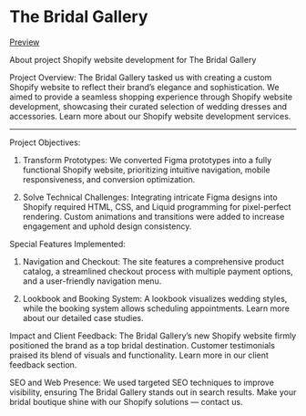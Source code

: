 
# The Bridal Gallery
[Preview](https://www.thebridalgallery.com/)

About project
Shopify website development for The Bridal Gallery

Project Overview:
The Bridal Gallery tasked us with creating a custom Shopify website to reflect their brand’s elegance and sophistication. We aimed to provide a seamless shopping experience through Shopify website development, showcasing their curated selection of wedding dresses and accessories. Learn more about our Shopify website development services.

------


Project Objectives:
1. Transform Prototypes:
We converted Figma prototypes into a fully functional Shopify website, prioritizing intuitive navigation, mobile responsiveness, and conversion optimization.

2. Solve Technical Challenges:
Integrating intricate Figma designs into Shopify required HTML, CSS, and Liquid programming for pixel-perfect rendering. Custom animations and transitions were added to increase engagement and uphold design consistency.

Special Features Implemented:
1. Navigation and Checkout:
The site features a comprehensive product catalog, a streamlined checkout process with multiple payment options, and a user-friendly navigation menu.

2. Lookbook and Booking System:
A lookbook visualizes wedding styles, while the booking system allows scheduling appointments. Learn more about our detailed case studies.

Impact and Client Feedback:
The Bridal Gallery’s new Shopify website firmly positioned the brand as a top bridal destination. Customer testimonials praised its blend of visuals and functionality. Learn more in our client feedback section.

SEO and Web Presence:
We used targeted SEO techniques to improve visibility, ensuring The Bridal Gallery stands out in search results. Make your bridal boutique shine with our Shopify solutions — contact us.
